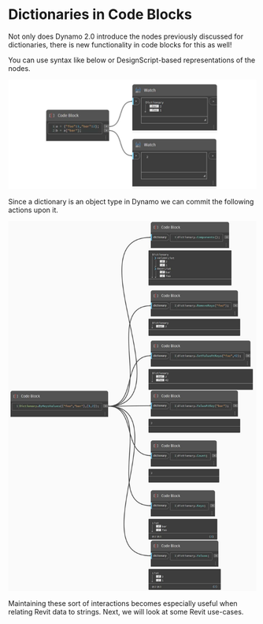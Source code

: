 # Dictionaries in Code Blocks

Not only does Dynamo 2.0 introduce the nodes previously discussed for dictionaries, there is new functionality in code blocks for this as well!

You can use syntax like below or DesignScript-based representations of the nodes.



![](<../images/5-5/3/dictionaries in cb - syntax.jpg>)

Since a dictionary is an object type in Dynamo we can commit the following actions upon it.

![](<../images/5-5/3/dictionaries in cb - actions with code blocks.jpg>)

Maintaining these sort of interactions becomes especially useful when relating Revit data to strings. Next, we will look at some Revit use-cases.
